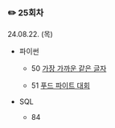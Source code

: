 ### ✏️ 25회차

24.08.22. (목)

- 파이썬

  - 50 [가장 가까운 같은 글자](https://school.programmers.co.kr/learn/courses/30/lessons/142086)

  - 51 [푸드 파이트 대회](https://school.programmers.co.kr/learn/courses/30/lessons/134240)

- SQL

  - 84

</br>
